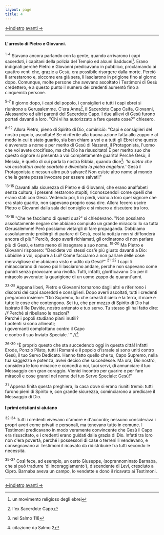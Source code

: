 ```yaml
---
layout: page
title: 4
---
```

[<-indietro](st03.html) [avanti ->](st05.html)

--------------------------------

#### L'arresto di Pietro e Giovanni.

<sup>1-4</sup> Stavano ancora parlando con la gente, quando arrivarono i
capi sacerdoti, i capitani della polizia del Tempio ed alcuni
Sadducei[^1]. Erano indignati perché Pietro e Giovanni predicavano in
pubblico, proclamando ai quattro venti che, grazie a Gesù, era possibile
risorgere dalla morte. Perciò li arrestarono e, siccome era già sera, li
lasciarono in prigione fino al giorno dopo. Comunque, molte persone che
avevano ascoltato i Testimoni di Gesù credettero, e a questo punto il
numero dei credenti aumentò fino a cinquemila persone.

<sup>5-7</sup> Il giorno dopo, i capi del popolo, i consiglieri e tutti
i capi ebrei si riunirono a Gerusalemme. C'era Anna[^2], il Sacerdote
Capo Caifa, Giovanni, Alessandro ed altri parenti del Sacerdote Capo. I
due allievi di Gesù furono portati davanti a loro. "Chi vi ha
autorizzato a fare queste cose?" chiesero.

<sup>8-12</sup> Allora Pietro, pieno di Spirito di Dio, cominiciò: "Capi
e consiglieri del nostro popolo, ascoltate! Se vi riferite alla buona
azione fatta allo zoppo e al modo in cui è stato guarito, sia ben chiaro
a voi e a tutti gli Ebrei che questo è avvenuto a nome e per merito di
Gesù di Nazaret, il Protagonista, l'uomo che voi avete crocifisso, ma
che Dio ha risuscitato! È per merito suo che questo signore si presenta
a voi completamente guarito! Perché Gesù, il Messia, è quello di cui
parla la nostra Bibbia, quando dice[^3]: *'la pietra che voi costruttori
avete scartato è diventata la pietra angolare.'* Gesù il Protagonista e
nessun altro può salvarci! Non esiste altro nome al mondo che la gente
possa invocare per essere salvati!"

<sup>13-15</sup> Davanti alla sicurezza di Pietro e di Giovanni, che
erano analfabeti senza cultura, i presenti restarono stupiti,
riconoscendoli come quelli che erano stati con Gesù. Vedendo poi, lì in
piedi, vicino a loro quel signore che era stato guarito, non sapevano
proprio cosa dire. Allora fecero uscire Pietro e Giovanni dalla sala del
consiglio e si misero a discutere tra loro.

<sup>16-18</sup> "Che ne facciamo di questi qua?" si chiedevano. "Non
possiamo assolutamente negare che abbiano compiuto un grande miracolo:
lo sa tutta Gerusalemme! Però possiamo vietargli di fare propaganda.
Dobbiamo assolutamente proibirgli di parlare di Gesù, così la notizia
non si diffonderà ancora di più." Perciò, dopo averli richiamati, gli
ordinarono di non parlare più di Gesù, e tanto meno di insegnare a suo
nome. <sup>19-20</sup> Ma Pietro e Giovanni risposero: "Decidete voi
stessi cos'è più giusto davanti a Dio: ubbidire a voi, oppure a Lui?
Come facciamo a non parlare delle cose meravigliose che abbiamo visto e
udito da Gesù?" <sup>21-22</sup> I capi li minacciarono di nuovo poi li
lasciarono andare, perché non sapevano come punirli senza provocare una
rivolta. Tutti, infatti, glorificavano Dio per il miracolo avvenuto: la
guarigione di un uomo zoppo da quarant'anni.

<sup>23-25</sup> Appena liberi, Pietro e Giovanni tornarono dagli altri
e riferirono i discorsi dei capi sacerdoti e consiglieri. Dopo averli
ascoltati, tutti i credenti pregarono insieme: "Dio Supremo, tu che
creasti il cielo e la terra, il mare e tutte le cose che contengono. Sei
tu, che per mezzo di Spirito di Dio hai ispirato il Re Davide, nostro
antenato e tuo servo. Tu stesso gli hai fatto dire:  
//'Perché si ribellano le nazioni?  
Perché i popoli studiano piani inutili?  
I potenti si sono allineati;  
i governanti complottano contro il Capo  
e contro il suo Inviato Speciale.' " //[^4]

<sup>26-30</sup> "È proprio questo che sta succedendo oggi in questa
città! Infatti Erode, Ponzio Pilato, tutti i Romani e il popolo
d'Israele si sono uniti contro Gesù, il tuo Servo Dedicato. Hanno fatto
quello che tu, Capo Supremo, nella tua saggezza e potenza, avevi deciso
che succedesse. Ma ora, Dio nostro, considera le loro minacce e concedi
a noi, tuoi servi, di annunciare il tuo Messaggio con gran coraggio.
Vienici incontro per guarire e per fare miracoli e cose grandi nel nome
del tuo Servo Speciale: Gesù!"

<sup>31</sup> Appena finita questa preghiera, la casa dove si erano
riuniti tremò: tutti furono pieni di Spirito e, con grande sicurezza,
cominciarono a predicare il Messaggio di Dio.

#### I primi cristiani si aiutano

<sup>32-34</sup> Tutti i credenti vivevano d'amore e d'accordo; nessuno
considerava i propri averi come privati e personali, ma tenevano tutto
in comune. I Testimoni predicavano in modo veramente convincente che
Gesù il Capo era risuscitato, e i credenti erano guidati dalla grazia di
Dio. Infatti tra loro non c'era povertà, perché i possessori di case o
terreni li vendevano, e consegnavano ai Testimoni il ricavato da
ridistribuire fra tutti secondo le necessità.

<sup>35-37</sup> Così fece, ad esempio, un certo Giuseppe,
(soprannominato Barnaba, che si può tradurre 'di incoraggiamento'),
discendente di Levi, cresciuto a Cipro. Barnaba aveva un campo, lo
vendette e donò il ricavato ai Testimoni.

[^1]: un movimento religioso degli ebrei

[^2]: l'ex Sacerdote Capo

[^3]: nel Salmo 118

[^4]: citazione da Salmo 2


--------------------------------


[<-indietro](st03.html) [avanti ->](st05.html)

